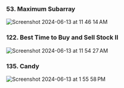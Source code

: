 ### 53. Maximum Subarray
![Screenshot 2024-06-13 at 11 46 14 AM](https://github.com/AlmSmartDoctor/study-2024-06-advanced-algorithm/assets/66120479/b15b1f75-cfd3-4ee2-b7b4-45bb9882eaa0)

### 122. Best Time to Buy and Sell Stock II
![Screenshot 2024-06-13 at 11 54 27 AM](https://github.com/AlmSmartDoctor/study-2024-06-advanced-algorithm/assets/66120479/a9f6b61c-5a3b-49a9-888d-51040d951fe0)

### 135. Candy
![Screenshot 2024-06-13 at 1 55 58 PM](https://github.com/AlmSmartDoctor/study-2024-06-advanced-algorithm/assets/66120479/35ad7cfe-1401-4704-b1f6-c0fb72bbcb4b)
